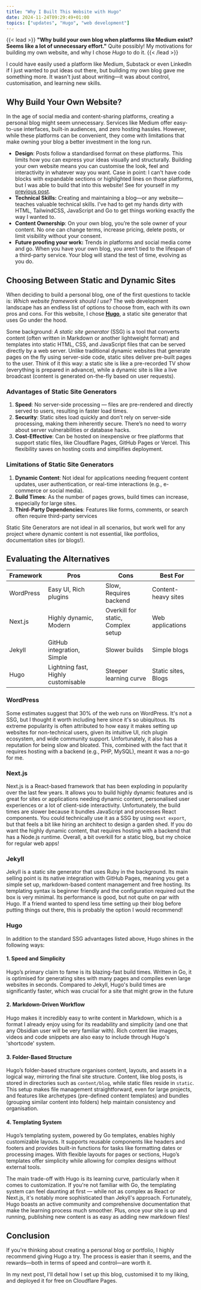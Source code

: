 ```yaml
---
title: "Why I Built This Website with Hugo"
date: 2024-11-24T09:29:49+01:00
topics: ["updates", "Hugo", "web development"]
---
```


{{< lead >}}
**"Why build your own blog when platforms like Medium exist? Seems like a lot of unnecessary effort."** Quite possibly! My motivations for building my own website, and why I chose *Hugo* to do it.
{{< /lead >}}

I could have easily used a platform like Medium, Substack or even LinkedIn if I just wanted to put ideas out there, but building my own blog gave me something more. It wasn't just about writing—it was about control, customisation, and learning new skills.

## Why Build Your Own Website?

In the age of social media and content-sharing platforms, creating a personal blog might seem unnecessary. Services like Medium offer easy-to-use interfaces, built-in audiences, and zero hosting hassles. However, while these platforms can be convenient, they come with limitations that make owning your blog a better investment in the long run.
- **Design**: Posts follow a standardised format on these platforms. This limits how you can express your ideas visually and structurally. Building your own website means you can customise the look, feel and interactivity in whatever way you want. Case in point: I can't have code blocks with expandable sections or highlighted lines on those platforms, but I was able to build that into this website! See for yourself in my [previous post](/blog/obsidian-periodic-notes/).
- **Technical Skills:** Creating and maintaining a blog—or any website—teaches valuable technical skills. I've had to get my hands dirty with HTML, TailwindCSS, JavaScript and Go to get things working exactly the way I wanted to.
- **Content Ownership**: On your own blog, you’re the sole owner of your content. No one can change terms, increase pricing, delete posts, or limit visibility without your consent.
- **Future proofing your work:** Trends in platforms and social media come and go. When you have your own blog, you aren’t tied to the lifespan of a third-party service. Your blog will stand the test of time, evolving as you do.

## Choosing Between Static and Dynamic Sites

When deciding to build a personal blog, one of the first questions to tackle is: *Which website framework should I use?*  The web development landscape has an endless list of options to choose from, each with its own pros and cons. For this website, I chose [**Hugo**](https://gohugo.io/), a static site generator that uses Go under the hood. 

Some background: *A static site generator* (SSG) is a tool that converts content (often written in Markdown or another lightweight format) and templates into static HTML, CSS, and JavaScript files that can be served directly by a web server. Unlike traditional dynamic websites that generate pages on the fly using server-side code, static sites deliver pre-built pages to the user. Think of it this way: a static site is like a pre-recorded TV show (everything is prepared in advance), while a dynamic site is like a live broadcast (content is generated on-the-fly based on user requests).

### Advantages of Static Site Generators
1. **Speed**: No server-side processing — files are pre-rendered and directly served to users, resulting in faster load times.
2. **Security**: Static sites load quickly and don’t rely on server-side processing, making them inherently secure. There’s no need to worry about server vulnerabilities or database hacks.
3. **Cost-Effective**:  Can be hosted on inexpensive or free platforms that support static files, like Cloudflare Pages, GitHub Pages or Vercel. This flexibility saves on hosting costs and simplifies deployment.

### Limitations of Static Site Generators
1. **Dynamic Content**: Not ideal for applications needing frequent content updates, user authentication, or real-time interactions (e.g., e-commerce or social media).
2. **Build Times**: As the number of pages grows, build times can increase, especially for large sites.
3. **Third-Party Dependencies**: Features like forms, comments, or search often require third-party services

Static Site Generators are not ideal in all scenarios, but work well for any project where dynamic content is not essential, like portfolios, documentation sites (or blogs!).

## Evaluating the Alternatives

| Framework | Pros | Cons | Best For |
|-----------|------|------|-----------|
| WordPress | Easy UI, Rich plugins | Slow, Requires backend | Content-heavy sites |
| Next.js   | Highly dynamic, Modern | Overkill for static, Complex setup | Web applications |
| Jekyll    | GitHub integration, Simple | Slower builds | Simple blogs |
| Hugo      | Lightning fast, Highly customisable | Steeper learning curve | Static sites, Blogs |

### WordPress
Some estimates suggest that 30% of the web runs on WordPress. It's not a SSG, but I thought it worth including here since it's so ubiquitous. Its extreme popularity is often attributed to how easy it makes setting up websites for non-technical users, given its intuitive UI, rich plugin ecosystem, and wide community support. Unfortunately, it also has a reputation for being slow and bloated. This, combined with the fact that it requires hosting with a backend (e.g., PHP, MySQL), meant it was a no-go for me.

### Next.js
Next.js is a React-based framework that has been exploding in popularity over the last few years. It allows you to build highly dynamic features and is great for sites or applications needing dynamic content, personalised user experiences or a lot of client-side interactivity. Unfortunately, the build times are slower because it bundles JavaScript and processes React components. You could technically use it as a SSG by using `next export`, but that feels a bit like hiring an architect to design a garden shed. If you do want the highly dynamic content, that requires hosting with a backend that has a Node.js runtime. Overall, a bit overkill for a static blog, but my choice for regular web apps!

### Jekyll
Jekyll is a static site generator that uses Ruby in the background. Its main selling point is its native integration with GitHub Pages, meaning you get a simple set up, markdown-based content management and free hosting. Its templating syntax is beginner friendly and the configuration required out the box is very minimal. Its performance is good, but not quite on par with Hugo. If a friend wanted to spend less time setting up their blog before putting things out there, this is probably the option I would recommend!

### Hugo
In addition to the standard SSG advantages listed above, Hugo shines in the following ways:
#### 1. Speed and Simplicity
Hugo’s primary claim to fame is its blazing-fast build times. Written in Go, it is optimised for generating sites with many pages and compiles even large websites in seconds. Compared to Jekyll, Hugo's build times are significantly faster, which was crucial for a site that might grow in the future
#### 2. Markdown-Driven Workflow
Hugo makes it incredibly easy to write content in Markdown, which is a format I already enjoy using for its readability and simplicity (and one that any Obsidian user will be very familiar with). Rich content like images, videos and code snippets are also easy to include through Hugo's 'shortcode' system.
#### 3. Folder-Based Structure
Hugo’s folder-based structure organises content, layouts, and assets in a logical way, mirroring the final site structure. Content, like blog posts, is stored in directories such as `content/blog`, while static files reside in `static`. This setup makes file management straightforward, even for large projects, and features like archetypes (pre-defined content templates) and bundles (grouping similar content into folders) help maintain consistency and organisation.
#### 4. Templating System
Hugo’s templating system, powered by Go templates, enables highly customizable layouts. It supports reusable components like headers and footers and provides built-in functions for tasks like formatting dates or processing images. With flexible layouts for pages or sections, Hugo’s templates offer simplicity while allowing for complex designs without external tools.

The main trade-off with Hugo is its learning curve, particularly when it comes to customization. If you're not familiar with Go, the templating system can feel daunting at first — while not as complex as React or Next.js, it's notably more sophisticated than Jekyll's approach. Fortunately, Hugo boasts an active community and comprehensive documentation that make the learning process much smoother. Plus, once your site is up and running, publishing new content is as easy as adding new markdown files!

## Conclusion

If you're thinking about creating a personal blog or portfolio, I highly recommend giving Hugo a try. The process is easier than it seems, and the rewards—both in terms of speed and control—are worth it.

In my next post, I'll detail how I set up this blog, customised it to my liking, and deployed it for free on Cloudflare Pages.
